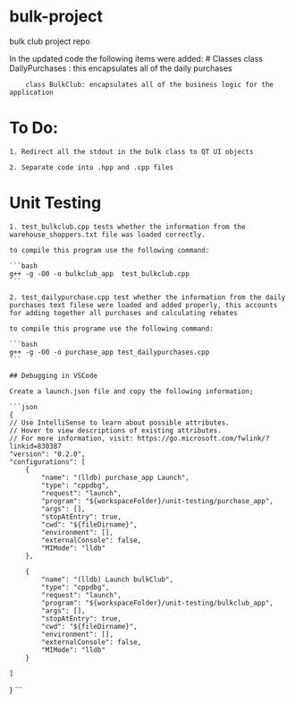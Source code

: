 # bulk-project
bulk club project repo

In the updated code the following items were added:
    # Classes
        class DailyPurchases : this encapsulates all of the daily purchases

        class BulkClub: encapsulates all of the business logic for the application

# To Do:

    1. Redirect all the stdout in the bulk class to QT UI objects

    2. Separate code into .hpp and .cpp files



# Unit Testing
    1. test_bulkclub.cpp tests whether the information from the warehouse_shoppers.txt file was loaded correctly.

    to compile this program use the following command:

    ```bash
    g++ -g -O0 -o bulkclub_app  test_bulkclub.cpp
    ```

    2. test_dailypurchase.cpp test whether the information from the daily purchases text filese were loaded and added properly, this accounts for adding together all purchases and calculating rebates

    to compile this programe use the following command:

    ```bash
    g++ -g -O0 -o purchase_app test_dailypurchases.cpp
    ```

    ## Debugging in VSCode

    Create a launch.json file and copy the following information;

    ```json
    {
    // Use IntelliSense to learn about possible attributes.
    // Hover to view descriptions of existing attributes.
    // For more information, visit: https://go.microsoft.com/fwlink/?linkid=830387
    "version": "0.2.0",
    "configurations": [
        {
            "name": "(lldb) purchase_app Launch",
            "type": "cppdbg",
            "request": "launch",
            "program": "${workspaceFolder}/unit-testing/purchase_app",
            "args": [],
            "stopAtEntry": true,
            "cwd": "${fileDirname}",
            "environment": [],
            "externalConsole": false,
            "MIMode": "lldb"
        },

        {
            "name": "(lldb) Launch bulkClub",
            "type": "cppdbg",
            "request": "launch",
            "program": "${workspaceFolder}/unit-testing/bulkclub_app",
            "args": [],
            "stopAtEntry": true,
            "cwd": "${fileDirname}",
            "environment": [],
            "externalConsole": false,
            "MIMode": "lldb"
        }

    ]
}
    ```


